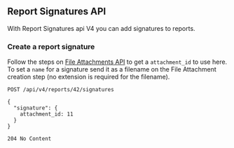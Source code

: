 ## Report Signatures API
With Report Signatures api V4 you can add signatures to reports.

### Create a report signature
Follow the steps on [File Attachments API](#file-attachments-api) to get a
`attachment_id` to use here. To set a `name` for a signature send it as a
filename on the File Attachment creation step (no extension is required for the
filename).

```
POST /api/v4/reports/42/signatures

{
  "signature": {
    attachment_id: 11
  }
}
```

```
204 No Content
```
